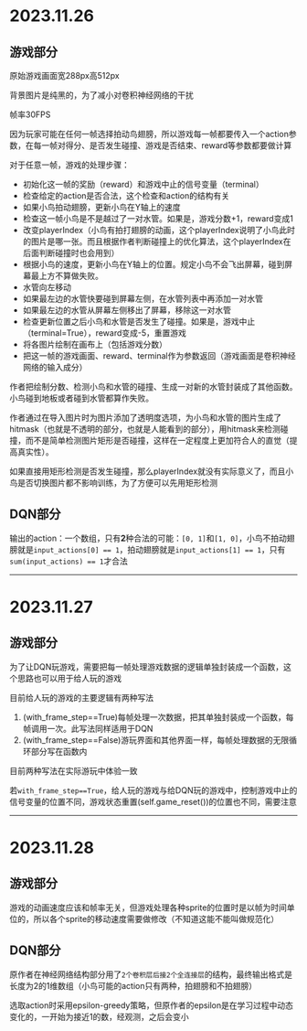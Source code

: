 
# 2023.11.26

## 游戏部分

原始游戏画面宽288px高512px

背景图片是纯黑的，为了减小对卷积神经网络的干扰

帧率30FPS

因为玩家可能在任何一帧选择拍动鸟翅膀，所以游戏每一帧都要传入一个action参数，在每一帧对得分、是否发生碰撞、游戏是否结束、reward等参数都要做计算

对于任意一帧，游戏的处理步骤：
- 初始化这一帧的奖励（reward）和游戏中止的信号变量（terminal）
- 检查给定的action是否合法，这个检查和action的结构有关
- 如果小鸟拍动翅膀，更新小鸟在Y轴上的速度
- 检查这一帧小鸟是不是越过了一对水管。如果是，游戏分数+1，reward变成1
- 改变playerIndex（小鸟有拍打翅膀的动画，这个playerIndex说明了小鸟此时的图片是哪一张。而且根据作者判断碰撞上的优化算法，这个playerIndex在后面判断碰撞时也会用到）
- 根据小鸟的速度，更新小鸟在Y轴上的位置。规定小鸟不会飞出屏幕，碰到屏幕最上方不算做失败。
- 水管向左移动
- 如果最左边的水管快要碰到屏幕左侧，在水管列表中再添加一对水管
- 如果最左边的水管从屏幕左侧移出了屏幕，移除这一对水管
- 检查更新位置之后小鸟和水管是否发生了碰撞。如果是，游戏中止（terminal=True），reward变成-5，重置游戏
- 将各图片绘制在画布上（包括游戏分数）
- 把这一帧的游戏画面、reward、terminal作为参数返回（游戏画面是卷积神经网络的输入成分）

作者把绘制分数、检测小鸟和水管的碰撞、生成一对新的水管封装成了其他函数。小鸟碰到地板或者碰到水管都算作失败。

作者通过在导入图片时为图片添加了透明度选项，为小鸟和水管的图片生成了hitmask（也就是不透明的部分，也就是人能看到的部分），用hitmask来检测碰撞，而不是简单检测图片矩形是否碰撞，这样在一定程度上更加符合人的直觉（提高真实性）。

如果直接用矩形检测是否发生碰撞，那么playerIndex就没有实际意义了，而且小鸟是否切换图片都不影响训练，为了方便可以先用矩形检测

## DQN部分

输出的action：一个数组，只有**2**种合法的可能：`[0, 1]`和`[1, 0]`，小鸟不拍动翅膀就是`input_actions[0] == 1`，拍动翅膀就是`input_actions[1] == 1`，只有`sum(input_actions) == 1`才合法

---

# 2023.11.27

## 游戏部分

为了让DQN玩游戏，需要把每一帧处理游戏数据的逻辑单独封装成一个函数，这个思路也可以用于给人玩的游戏

目前给人玩的游戏的主要逻辑有两种写法

1. (with_frame_step==True)每帧处理一次数据，把其单独封装成一个函数，每帧调用一次。此写法同样适用于DQN
2. (with_frame_step==False)游玩界面和其他界面一样，每帧处理数据的无限循环部分写在函数内

目前两种写法在实际游玩中体验一致

若`with_frame_step==True`，给人玩的游戏与给DQN玩的游戏中，控制游戏中止的信号变量的位置不同，游戏状态重置(self.game_reset())的位置也不同，需要注意

---

# 2023.11.28

## 游戏部分

游戏的动画速度应该和帧率无关，但游戏处理各种sprite的位置时是以帧为时间单位的，所以各个sprite的移动速度需要做修改（不知道这能不能叫做规范化）

## DQN部分

原作者在神经网络结构部分用了`2个卷积层后接2个全连接层`的结构，最终输出格式是长度为2的1维数组（小鸟可能的action只有两种，拍翅膀和不拍翅膀）

选取action时采用epsilon-greedy策略，但原作者的epsilon是在学习过程中动态变化的，一开始为接近1的数，经观测，之后会变小

